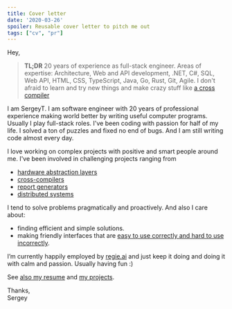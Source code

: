 ```yaml
---
title: Cover letter
date: '2020-03-26'
spoiler: Reusable cover letter to pitch me out
tags: ["cv", "pr"]
---
```


Hey,

> __TL;DR__ 20 years of experience as full-stack engineer. Areas of expertise: Architecture, Web and API development, .NET, C#, SQL, Web API, HTML, CSS, TypeScript, Java, Go, Rust, Git, Agile. I don't afraid to learn and try new things and make crazy stuff like [a cross compiler](https://github.com/grapecity/pagefx)

I am SergeyT. I am software engineer with 20 years of professional experience making world better by writing useful computer programs. Usually I play full-stack roles. I've been coding with passion for half of my life. I solved a ton of puzzles and fixed no end of bugs. And I am still writing code almost every day.

I love working on complex projects with positive and smart people around me. I've been involved in challenging projects ranging from
* [hardware abstraction layers](https://www.youtube.com/watch?v=sCEM6Z3KvU0&list=PLQR99hR6kJODS8Nehz1PkfvNYTlFJR9fj&index=2)
* [cross-compilers](https://github.com/GrapeCity/pagefx)
* [report generators](https://www.grapecity.com/activereports)
* [distributed systems](https://www.spirent.com/products/lab-as-a-service-automation-velocity)

I tend to solve problems pragmatically and proactively. And also I care about:
* finding efficient and simple solutions.
* making friendly interfaces that are [easy to use correctly and hard to use incorrectly](https://www.aristeia.com/Papers/IEEE_Software_JulAug_2004_revised.htm).

I’m currently happily employed by [regie.ai](https://www.regie.ai) and just keep it doing and doing it with calm and passion. Usually having fun :)

See [also my resume](/resume) and [my projects](/projects).

Thanks,\
Sergey
